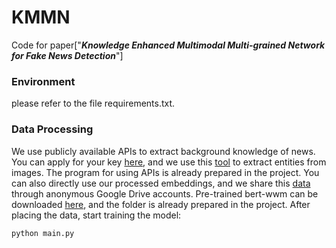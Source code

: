 # KMMN
Code for paper["***Knowledge Enhanced Multimodal Multi-grained Network for Fake News Detection***"]

### Environment
please refer to the file requirements.txt.

### Data Processing
We use publicly available APIs to extract background knowledge of news. You can apply for your key [here](https://cloud.baidu.com/product/nlp_basic/entity_analysis), and we use this [tool](https://cloud.baidu.com/product/imagerecognition/general) to extract entities from images. The program for using APIs is already prepared in the project.
You can also directly use our processed embeddings, and we share this [data](https://drive.google.com/file/d/12op769C_vmli9y2Vw3dkTHFE-9QA7bJC/view?usp=sharing) through anonymous Google Drive accounts.
Pre-trained bert-wwm can be downloaded [here](https://drive.google.com/file/d/1-2vEZfIFCdM1-vJ3GD6DlSyKT4eVXMKq/view), and the folder is already prepared in the project.
After placing the data, start training the model:
```python
python main.py
```

